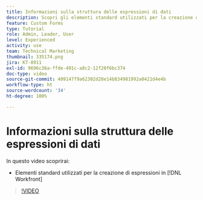 ```yaml
---
title: Informazioni sulla struttura delle espressioni di dati
description: Scopri gli elementi standard utilizzati per la creazione di espressioni in Adobe  [!DNL Workfront].
feature: Custom Forms
type: Tutorial
role: Admin, Leader, User
level: Experienced
activity: use
team: Technical Marketing
thumbnail: 335174.png
jira: KT-8911
exl-id: 9696c36a-ffde-491c-a8c2-12f20f6bc374
doc-type: video
source-git-commit: 409147f9a62302d28e14b834981992a0421d4e4b
workflow-type: ht
source-wordcount: '34'
ht-degree: 100%

---
```


# Informazioni sulla struttura delle espressioni di dati

In questo video scoprirai:

* Elementi standard utilizzati per la creazione di espressioni in [!DNL Workfront]

>[!VIDEO](https://video.tv.adobe.com/v/335174/?quality=12&learn=on)
